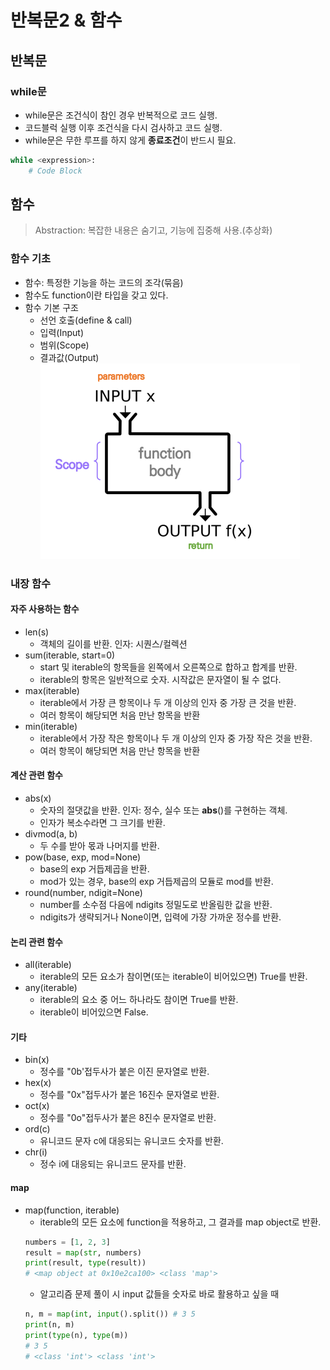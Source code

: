 # 반복문2 & 함수
## 반복문
### while문
- while문은 조건식이 참인 경우 반복적으로 코드 실행.
- 코드블럭 실행 이후 조건식을 다시 검사하고 코드 실행.
- while문은 무한 루프를 하지 않게 **종료조건**이 반드시 필요.
```python
while <expression>:
    # Code Block
```

## 함수
> Abstraction: 복잡한 내용은 숨기고, 기능에 집중해 사용.(추상화)

### 함수 기초
- 함수: 특정한 기능을 하는 코드의 조각(묶음)
- 함수도 function이란 타입을 갖고 있다.
- 함수 기본 구조
    - 선언 호출(define & call)
    - 입력(Input)
    - 범위(Scope)
    - 결과값(Output)
    ![function](/23.01.04/function_diagram.png)

### 내장 함수
#### 자주 사용하는 함수
- len(s)
    - 객체의 길이를 반환. 인자: 시퀀스/컬렉션
- sum(iterable, start=0)
    - start 및 iterable의 항목들을 왼쪽에서 오른쪽으로 합하고 합계를 반환.
    - iterable의 항목은 일반적으로 숫자. 시작값은 문자열이 될 수 없다.
- max(iterable)
    - iterable에서 가장 큰 항목이나 두 개 이상의 인자 중 가장 큰 것을 반환.
    - 여러 항목이 해당되면 처음 만난 항목을 반환
- min(iterable)
    - iterable에서 가장 작은 항목이나 두 개 이상의 인자 중 가장 작은 것을 반환.
    - 여러 항목이 해당되면 처음 만난 항목을 반환
#### 계산 관련 함수
- abs(x)
    - 숫자의 절댓값을 반환. 인자: 정수, 실수 또는 __abs__()를 구현하는 객체.
    - 인자가 복소수라면 그 크기를 반환.
- divmod(a, b)
    - 두 수를 받아 몫과 나머지를 반환.
- pow(base, exp, mod=None)
    - base의 exp 거듭제곱을 반환.
    - mod가 있는 경우, base의 exp 거듭제곱의 모듈로 mod를 반환.
- round(number, ndigit=None)
    - number를 소수점 다음에 ndigits 정밀도로 반올림한 값을 반환.
    - ndigits가 생략되거나 None이면, 입력에 가장 가까운 정수를 반환.
#### 논리 관련 함수
- all(iterable)
    - iterable의 모든 요소가 참이면(또는 iterable이 비어있으면) True를 반환.
- any(iterable)
    - iterable의 요소 중 어느 하나라도 참이면 True를 반환.
    - iterable이 비어있으면 False.
#### 기타
- bin(x)
    - 정수를 "0b'접두사가 붙은 이진 문자열로 반환.
- hex(x)
    - 정수를 "0x"접두사가 붙은 16진수 문자열로 반환.
- oct(x)
    - 정수를 "0o"접두사가 붙은 8진수 문자열로 반환.
- ord(c)
    - 유니코드 문자 c에 대응되는 유니코드 숫자를 반환.
- chr(i)
    - 정수 i에 대응되는 유니코드 문자를 반환.
#### map
- map(function, iterable)
    - iterable의 모든 요소에 function을 적용하고, 그 결과를 map object로 반환.
    ```python
    numbers = [1, 2, 3]
    result = map(str, numbers)
    print(result, type(result))
    # <map object at 0x10e2ca100> <class 'map'>
    ```
    - 알고리즘 문제 풀이 시 input 값들을 숫자로 바로 활용하고 싶을 때
    ```python
    n, m = map(int, input().split()) # 3 5
    print(n, m)
    print(type(n), type(m))
    # 3 5
    # <class 'int'> <class 'int'>
    ```

